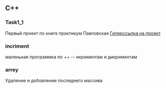 ## C++ 

### Task1_1
Первый проект по книге практикум Павловская
<a href="https://github.com/ilya-uzun/Learning/tree/master/C%2B%2B/Task1_1/" title="Перейти в проект на GitHab"> Гиперссылка на проект</a>

### incriment
маленькая программка по ++ -- икриментам и дикриментам

### arrey
Удаление и добовление последнего массива
